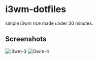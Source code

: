 # i3wm-dotfiles
simple i3wm rice made under 30 minutes.

## Screenshots
![i3wm-3](https://github.com/user-attachments/assets/a4e8b337-5bb7-4030-9d1f-ccc4de0e6e62)
![i3wm-4](https://github.com/user-attachments/assets/ebb3697b-8faa-4571-b209-995c287dc84a)
